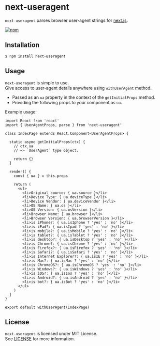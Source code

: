 # next-useragent

`next-useragent` parses browser user-agent strings for [next.js](https://nextjs.org/).

[![npm](https://nodei.co/npm/next-useragent.png?downloads=true&stars=true)](https://nodei.co/npm/next-useragent)

## Installation

```
$ npm install next-useragent
```

## Usage

`next-useragent` is simple to use.  
Give access to user-agent details anywhere using `withUserAgent` method.

* Passed as an `ua` property in the context of the `getInitialProps` method.
* Providing the following props to your component as `ua`.

Example usage:

```
import React from 'react'
import { UserAgentProps, parse } from 'next-useragent'

class IndexPage extends React.Component<UserAgentProps> {

  static async getInitialProps(ctx) {
    // ctx.ua
    // => `UserAgent` type object.

    return {}
  }

  render() {
    const { ua } = this.props

    return (
      <ul>
        <li>Original source: { ua.source }</li>
        <li>Device Type: { ua.deviceType }</li>
        <li>Device Vendor: { ua.deviceVendor }</li>
        <li>OS Name: { ua.os }</li>
        <li>OS Version: { ua.osVersion }</li>
        <li>Browser Name: { ua.browser }</li>
        <li>Browser Version: { ua.browserVersion }</li>
        <li>is iPhone?: { ua.isIphone ? 'yes' : 'no' }</li>
        <li>is iPad?: { ua.isIpad ? 'yes' : 'no' }</li>
        <li>is mobile?: { ua.isMobile ? 'yes' : 'no' }</li>
        <li>is tablet?: { ua.isTablet ? 'yes' : 'no' }</li>
        <li>is desktop?: { ua.isDesktop ? 'yes' : 'no' }</li>
        <li>is Chrome?: { ua.isChrome ? 'yes' : 'no' }</li>
        <li>is Firefox?: { ua.isFirefox ? 'yes' : 'no' }</li>
        <li>is Safari?: { ua.isSafari ? 'yes' : 'no' }</li>
        <li>is Internet Explorer?: { ua.isIE ? 'yes' : 'no' }</li>
        <li>is Mac?: { ua.isMac ? 'yes' : 'no' }</li>
        <li>is ChromeOS?: { ua.isChromeOS ? 'yes' : 'no' }</li>
        <li>is Windows?: { ua.isWindows ? 'yes' : 'no' }</li>
        <li>is iOS?: { ua.isIos ? 'yes' : 'no' }</li>
        <li>is Android?: { ua.isAndroid ? 'yes' : 'no' }</li>
        <li>is bot?: { ua.isBot ? 'yes' : 'no' }</li>
      </ul>
    )
  }
}

export default withUserAgent(IndexPage)
```

## License

`next-useragent` is licensed under MIT License.  
See [LICENSE](https://github.com/tokuda109/next-useragent/blob/master/LICENSE) for more information.

